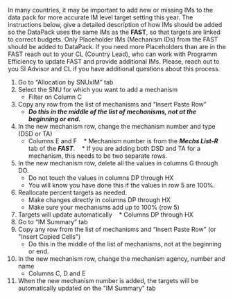 In many countries, it may be important to add new or missing IMs to the data pack for more accurate IM level target setting this year. The instructions below, give a detailed description of how IMs should be added so the DataPack uses the same IMs as the **FAST**, so that targets are linked to correct budgets. Only Placeholder IMs (Mechanism IDs) from the FAST should be added to DataPack. If you need more Placeholders than are in the FAST reach out to your CL (Country Lead), who can work with Programm Efficiency to update FAST and provide additional IMs. Please, reach out to you SI Advisor and CL if you have additional questions about this process. 

1.	Go to “Allocation by SNUxIM” tab
2.	Select the SNU for which you want to add a mechanism
    *	Filter on Column C
3.	Copy any row from the list of mechanisms and “Insert Paste Row”
    *	**_Do this in the middle of the list of mechanisms, not at the beginning or end._**
4.	In the new mechanism row, change the mechanism number and type (DSD or TA)
    *	Columns E and F
    *	Mechanism number is from the **_Mechs List-R_** tab of the **_FAST_**.
    *	If you are adding both DSD and TA for a mechanism, this needs to be two separate rows.
5.	In the new mechanism row, delete all the values in columns G through DO.
    * Do not touch the values in columns DP through HX
    *	You will know you have done this if the values in row 5 are 100%.
6.	Reallocate percent targets as needed.
    * Make changes directly in columns DP through HX
    * Make sure your mechanisms add up to 100% (row 5)
7.	Targets will update automatically
    *	Columns DP through HX
9.	Go to “IM Summary” tab
10.	Copy any row from the list of mechanisms and “Insert Paste Row” (or "Insert Copied Cells")
    *	Do this in the middle of the list of mechanisms, not at the beginning or end.
11.	In the new mechanism row, change the mechanism agency, number and name
    *	Columns C, D and E
12.	When the new mechanism number is added, the targets will be automatically updated on the "IM Summary" tab
